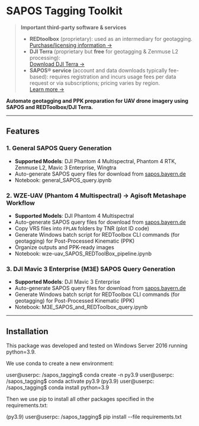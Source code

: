 # SAPOS Tagging Toolkit

> **Important third-party software & services**  
> - **REDtoolbox** (proprietary): used as an intermediary for geotagging.  
>   [Purchase/licensing information →](https://www.redcatch.at/redtoolbox/#buy)  
> - **DJI Terra** (proprietary but **free** for geotagging & Zenmuse L2 processing):  
>   [Download DJI Terra →](https://www.dji.com/de/downloads/products/dji-terra#other_software)  
> - **SAPOS® service** (account and data downloads typically fee-based): requires registration and incurs usage fees per data request or via subscriptions; pricing varies by region.  
>   [Learn more →](https://www.sapos.de/)

**Automate geotagging and PPK preparation for UAV drone imagery using SAPOS and REDToolbox/DJI Terra.**

---

## Features

### 1. General SAPOS Query Generation
- **Supported Models**: DJI Phantom 4 Multispectral, Phantom 4 RTK, Zenmuse L2, Mavic 3 Enterprise, Wingtra
- Auto-generate SAPOS query files for download from [sapos.bayern.de](https://sapos.bayern.de/shop.php)  
- Notebook: general_SAPOS_query.ipynb


### 2. WZE-UAV (Phantom 4 Multispectral) → Agisoft Metashape Workflow
- **Supported Models**: DJI Phantom 4 Multispectral
- Auto-generate SAPOS query files for download from [sapos.bayern.de](https://sapos.bayern.de/shop.php)
- Copy VRS files into `FPLAN` folders by TNR (plot ID code)
- Generate Windows batch script for REDToolbox CLI commands (for geotagging) for Post-Processed Kinematic (PPK)
- Organize outputs and PPK-ready images
- Notebook: wze-uav_SAPOS_REDToolBox_pipeline.ipynb


### 3. DJI Mavic 3 Enterprise (M3E) SAPOS Query Generation
- **Supported Models**: DJI Mavic 3 Enterprise
- Auto-generate SAPOS query files for download from [sapos.bayern.de](https://sapos.bayern.de/shop.php)
- Generate Windows batch script for REDToolbox CLI commands (for geotagging) for Post-Processed Kinematic (PPK)
- Notebook: M3E_SAPOS_and_REDToolbox_query.ipynb

---

## Installation
This package was developed and tested on Windows Server 2016 running python=3.9.

We use conda to create a new environment:

user@userpc: /sapos_tagging$ conda create -n py3.9
user@userpc: /sapos_tagging$ conda activate py3.9
(py3.9) user@userpc: /sapos_tagging$ conda install python=3.9 

Then we use pip to install all other packages specified in the requirements.txt:

(py3.9) user@userpc: /sapos_tagging$ pip install --file requirements.txt
